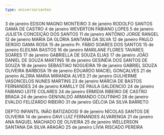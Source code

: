 ```yaml
---
type: aniversariantes
---
```


3 de janeiro EDSON MAGNO MONTEIRO
3 de janeiro RODOLFO SANTOS GAMA DE CASTRO
4 de janeiro WEVERTON FABIANO LOPES
5 de janeiro JULIETA CONCEIÇÃO DOS SANTOS
11 de janeiro ANTÔNIO JORGE RANGEL
12 de janeiro MARIA DA GLÓRIA SANTANA DA SILVA
12 de janeiro PAULO SERGIO GAMA ROSA
15 de janeiro Pr. FÁBIO SOARES DOS SANTOS
15 de janeiro ELEILMA BASTOS
16 de janeiro MARILANE FLORES TAVARES SOARES
17 de janeiro GABRIELLA DE SOUZA ELIAS
17 de janeiro JOÃO DANIEL DE SOUZA MARTINS
18 de janeiro GESINÉIA DOS SANTOS DE SOUZA
18 de janeiro SEBASTIAO NOGUEIRA
19 de janeiro GABRIEL SOUZA OLIVEIRA BARBOSA
19 de janeiro EDUARDO MACIEL GONÇALVES
21 de janeiro ALZIRA MARIA MIRANDA ALVES
21 de janeiro GULHERME VASONCELOS NUNES MARTINS
23 de janeiro MÁRCIA DE BASTOS FERNANDES
24 de janeiro KAMILLY DE PAULA GALDENCIO
24 de janeiro FABIANO LEITE COLARES
24 de janeiro ERMIDIA RIBEIRO DE CASTRO BRAGA
24 de janeiro GENIVALDO ARMANDO COUTINHO
28 de janeiro EVALDO FELIZARDO RIBEIRO
31 de janeiro GÉLCIA DA SILVA BARRETO

DEPTO INFANTIL (NÃO BATIZADOS)
9 de janeiro NÍCOLAS SANTOS DE OLIVEIRA
14 de janeiro DAVI LUIZ FERNANDES ALVARENGA
21 de janeiro ANA RAQUEL MACHADO DE OLIVEIRA
25 de janeiro WELLERSON SANTANA DA SILVA ARAGÃO
25 de janeiro LÍVIA RISCADO PEREIRA